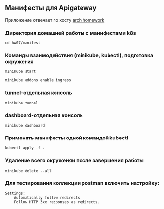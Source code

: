 ## Манифесты для Apigateway

Приложение отвечает по хосту [arch.homework](http://arch.homework)

### Директория домашней работы с манифестами k8s
```shell
cd hw07/manifest
```

### Команды взаимодействия (minikube, kubectl), подготовка окружения
```shell
minikube start
```

```shell
minikube addons enable ingress
```

### tunnel-отдельная консоль
```
minikube tunnel
```

### dashboard-отдельная консоль
```
minikube dashboard
```

### Применить манифесты одной командой kubectl
```shell
kubectl apply -f .
```

### Удаление всего окруженяи после завершения работы
```shell
minikube delete --all
```

### Для тестирования коллекции postman включить настройку:
```
Settings:
    Automatically follow redirects
    Follow HTTP 3xx responses as redirects.
```